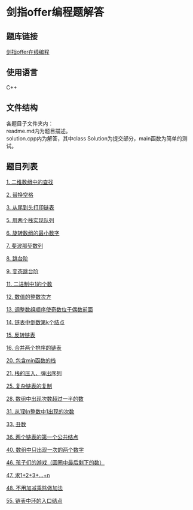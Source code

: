 # 剑指offer编程题解答
## 题库链接
[剑指offer在线编程](https://www.nowcoder.com/ta/coding-interviews)
## 使用语言
C++
## 文件结构
各题目子文件夹内：  
readme.md内为题目描述。  
solution.cpp内为解答，其中class Solution为提交部分，main函数为简单的测试。
## 题目列表
[1. 二维数组中的查找](./JZ%201)

[2. 替换空格](./JZ%202)

[3. 从尾到头打印链表](./JZ%203)

[5. 用两个栈实现队列](./JZ%205)

[6. 旋转数组的最小数字](./JZ%206)

[7. 斐波那契数列](./JZ%207)

[8. 跳台阶](./JZ%208)

[9. 变态跳台阶](./JZ%209)

[11. 二进制中1的个数](./JZ11)

[12. 数值的整数次方](./JZ12)

[13. 调整数组顺序使奇数位于偶数前面](./JZ13)

[14. 链表中倒数第k个结点](./JZ14)

[15. 反转链表](./JZ15)

[16. 合并两个排序的链表](./JZ16)

[20. 包含min函数的栈](./JZ20)

[21. 栈的压入、弹出序列](./JZ21)

[25. 复杂链表的复制](./JZ25)

[28. 数组中出现次数超过一半的数](./JZ28)

[31. 从1到n整数中1出现的次数](./JZ31)

[33. 丑数](./JZ33)

[36. 两个链表的第一个公共结点](./JZ36)

[40. 数组中只出现一次的两个数字](./JZ40)

[46. 孩子们的游戏（圆圈中最后剩下的数）](./JZ46)

[47. 求1+2+3+...+n](./JZ47)

[48. 不用加减乘除做加法](./JZ48)

[55. 链表中环的入口结点](./JZ55)